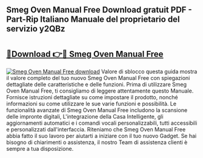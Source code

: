 ## Smeg Oven Manual Free Download gratuit PDF - Part-Rip Italiano Manuale del proprietario del servizio y2QBz

# <h2><a href="http://dfgsypa.blite.top/?on=Smeg+Oven+Manual+Free">🔗Download 👉🔴 Smeg Oven Manual Free</a></h2>

[![Smeg Oven Manual Free download](https://i.imgur.com/lujVjoI.png)](http://dfgsypa.blite.top/?on=Smeg+Oven+Manual+Free)
Valore di sblocco questa guida mostra il valore completo del tuo nuovo Smeg Oven Manual Free con spiegazioni dettagliate delle caratteristiche e delle funzioni. Prima di utilizzare Smeg Oven Manual Free, ti consigliamo di leggere attentamente questo Manuale. Fornisce istruzioni dettagliate su come impostare il prodotto, nonché informazioni su come utilizzare le sue varie funzioni e possibilità. Le funzionalità avanzate di Smeg Oven Manual Free includono la scansione delle impronte digitali, L'integrazione della Casa Intelligente, gli aggiornamenti automatici e i comandi vocali personalizzabili, tutti accessibili e personalizzati dall'interfaccia. Riteniamo che Smeg Oven Manual Free abbia fatto il suo lavoro per aiutarti a iniziare con il tuo nuovo Gadget. Se hai bisogno di chiarimenti o assistenza, il nostro Team di assistenza clienti è sempre a tua disposizione.
